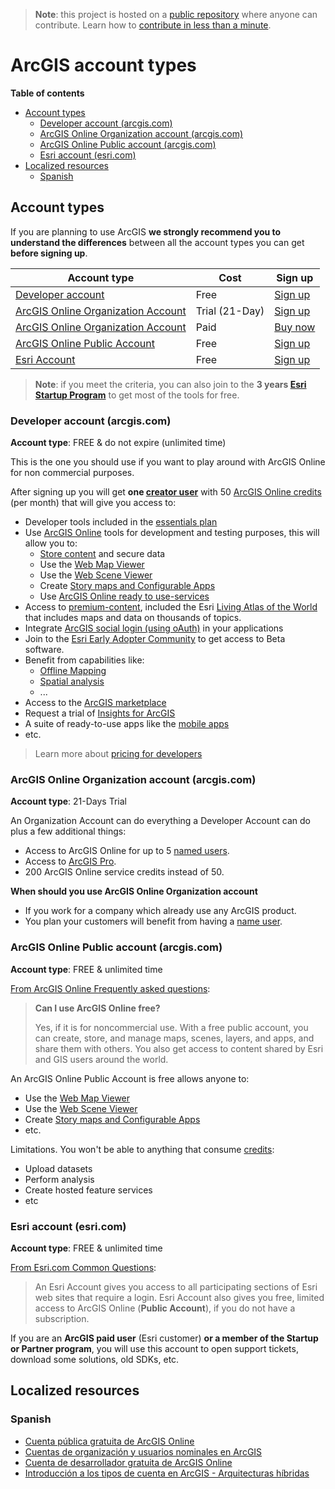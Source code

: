 > **Note**: this project is hosted on a [public repository](https://github.com/hhkaos/awesome-arcgis) where anyone can contribute. Learn how to [contribute in less than a minute](https://github.com/hhkaos/awesome-arcgis/blob/master/CONTRIBUTING.md#contributions).

# ArcGIS account types

<!-- START doctoc generated TOC please keep comment here to allow auto update -->
<!-- DON'T EDIT THIS SECTION, INSTEAD RE-RUN doctoc TO UPDATE -->
**Table of contents**

- [Account types](#account-types)
  - [Developer account (arcgis.com)](#developer-account-arcgiscom)
  - [ArcGIS Online Organization account (arcgis.com)](#arcgis-online-organization-account-arcgiscom)
  - [ArcGIS Online Public account (arcgis.com)](#arcgis-online-public-account-arcgiscom)
  - [Esri account (esri.com)](#esri-account-esricom)
- [Localized resources](#localized-resources)
  - [Spanish](#spanish)

<!-- END doctoc generated TOC please keep comment here to allow auto update -->

## Account types

If you are planning to use ArcGIS **we strongly recommend you to understand the differences** between all the account types you can get **before signing up**.

|Account type|Cost|Sign up|
|---|---|---|
|[Developer account](#developer-account-arcgiscom)|Free|[Sign up](https://developers.arcgis.com/sign-up/)|
|[ArcGIS Online Organization Account](#arcgis-online-organization-account-arcgiscom)|Trial (21-Day)|[Sign up](http://www.arcgis.com/features/free-trial.html)|
|[ArcGIS Online Organization Account](#arcgis-online-organization-account-arcgiscom)|Paid|[Buy now](http://www.esri.com/software/arcgis/arcgisonline/purchase)|
|[ArcGIS Online Public Account](#arcgis-online-public-account-arcgiscom)|Free|[Sign up](https://www.arcgis.com/home/createaccount.html)
|[Esri Account](#esri-account-esricom)|Free|[Sign up](https://accounts.esri.com/signup)|

> **Note**: if you meet the criteria, you can also join to the **3 years [Esri Startup Program](../../esri/partners/programs/startup-program/README.md)** to get most of the tools for free.

### Developer account (arcgis.com)

**Account type**: FREE & do not expire (unlimited time)

This is the one you should use if you want to play around with ArcGIS Online for non commercial purposes.

After signing up you will get **one [creator user](./name-users/README.md)** with 50 [ArcGIS Online credits](../products/arcgis-online/credits/README.md) (per month) that will give you access to:

* Developer tools included in the [essentials plan](../developers/developer-plan/README.md)
* Use [ArcGIS Online](../products/arcgis-online/README.md) tools for development and testing purposes, this will allow you to:
    * [Store content](../content/data-storage/README.md) and secure data
    * Use the [Web Map Viewer](../products/web-map-viewer/README.md)
    * Use the [Web Scene Viewer](../products/web-scene-viewer/README.md)
    * Create [Story maps and Configurable Apps](../products/configurable-apps/README.md)
    * Use [ArcGIS Online ready to use-services](../products/arcgis-online/rest-apis/location-based-services/README.md)
* Access to [premium-content](../content/README.md), included the Esri [Living Atlas of the World](../living-atlas/README.md) that includes maps and data on thousands of topics.
* Integrate [ArcGIS social login (using oAuth)](./name-users/oauth/README.md) in your applications
* Join to the [Esri Early Adopter Community](https://www.esri.com/en-us/early-adopter) to get access to Beta software.
* Benefit from capabilities like:
    * [Offline Mapping](../capabilities/offline/README.md)
    * [Spatial analysis](../capabilities/spatial-analysis/README.md)
    * ...
* Access to the [ArcGIS marketplace](../marketplace/README.md)
* Request a trial of [Insights for ArcGIS](../products/insights-for-arcgis/README.md)
* A suite of ready-to-use apps like the [mobile apps](../mobile-apps/README.md)
* etc.

> Learn more about [pricing for developers](../developers/developer-plan/README.md)

### ArcGIS Online Organization account (arcgis.com)

**Account type**: 21-Days Trial

An Organization Account can do everything a Developer Account can do plus a few additional things:

* Access to ArcGIS Online for up to 5 [named users](./name-users/README.md).
* Access to [ArcGIS Pro](../products/arcgis-desktop/arcgis-pro/README.md).
* 200 ArcGIS Online service credits instead of 50.

**When should you use ArcGIS Online Organization account**

* If you work for a company which already use any ArcGIS product.
* You plan your customers will benefit from having a [name user](./name-users/README.md).

### ArcGIS Online Public account (arcgis.com)

**Account type**: FREE & unlimited time

[From ArcGIS Online Frequently asked questions](http://doc.arcgis.com/en/arcgis-online/reference/faq.htm#anchor4):

> **Can I use ArcGIS Online free?**
>
> Yes, if it is for noncommercial use. With a free public account, you can create, store, and manage maps, scenes, layers, and apps, and share them with others. You also get access to content shared by Esri and GIS users around the world.

An ArcGIS Online Public Account is free allows anyone to:

* Use the [Web Map Viewer](../products/web-map-viewer/README.md)
* Use the [Web Scene Viewer](../products/web-scene-viewer/README.md)
* Create [Story maps and Configurable Apps](../products/configurable-apps/README.md)
* etc.

Limitations. You won't be able to anything that consume [credits](../products/arcgis-online/credits/README.md):

* Upload datasets
* Perform analysis
* Create hosted feature services
* etc

### Esri account (esri.com)

**Account type**: FREE & unlimited time

[From Esri.com Common Questions](https://accounts.esri.com/en/commonquestions):

> An Esri Account gives you access to all participating sections of Esri web sites that require a login. Esri Account also gives you free, limited access to ArcGIS Online (**Public Account**), if you do not have a subscription.

If you are an **ArcGIS paid user** (Esri customer) **or a member of the Startup or Partner program**, you will use this account to open support tickets, download some solutions, old SDKs, etc.

## Localized resources

### Spanish

* [Cuenta pública gratuita de ArcGIS Online](https://www.youtube.com/watch?v=cwAdu1lSkmw&index=10&t=0s&list=PLwq5dz_FjCx6C9-ZtGJGM1eBEjFyndXd6)
* [Cuentas de organización y usuarios nominales en ArcGIS](https://www.youtube.com/watch?v=040SuPH6_ow&list=PLwq5dz_FjCx6C9-ZtGJGM1eBEjFyndXd6&index=10)
* [Cuenta de desarrollador gratuita de ArcGIS Online](https://www.youtube.com/watch?v=w_ZrLpU662A&list=PLwq5dz_FjCx6C9-ZtGJGM1eBEjFyndXd6&index=11)
* [Introducción a los tipos de cuenta en ArcGIS - Arquitecturas híbridas](https://www.youtube.com/watch?v=HUn62MHslv8&index=8&list=PLwq5dz_FjCx6C9-ZtGJGM1eBEjFyndXd6)

